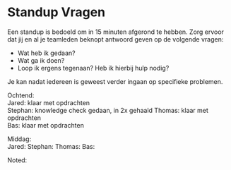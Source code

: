 # Standup Vragen

Een standup is bedoeld om in 15 minuten afgerond te hebben. Zorg ervoor dat jij en al je teamleden beknopt antwoord geven op de volgende vragen:

- Wat heb ik gedaan?
- Wat ga ik doen?
- Loop ik ergens tegenaan? Heb ik hierbij hulp nodig?

Je kan nadat iedereen is geweest verder ingaan op specifieke problemen.  

Ochtend:  
Jared: klaar met opdrachten  
Stephan: knowledge check gedaan, in 2x gehaald
Thomas: klaar met opdrachten  
Bas: klaar met opdrachten  

Middag:  
Jared: 
Stephan: 
Thomas: 
Bas: 

Noted:  
